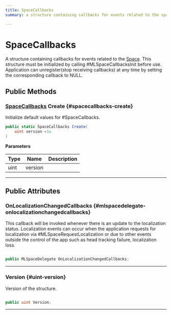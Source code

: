```yaml
---
title: SpaceCallbacks
summary: a structure containing callbacks for events related to the space. this structure must be initialized by calling #mlspacecallbacksinit before use. application can unregisterstop receiving callbacks at any time by setting the corresponding callback to null. 

---
```


# SpaceCallbacks




A structure containing callbacks for events related to the [Space](/unity-api/api/UnityEngine.XR.MagicLeap/MLSpace/UnityEngine.XR.MagicLeap.MLSpace.Space.md). This structure must be initialized by calling #MLSpaceCallbacksInit before use. Application can unregister(stop receiving callbacks) at any time by setting the corresponding callback to NULL.   





## Public Methods

### [SpaceCallbacks](/unity-api/api/UnityEngine.XR.MagicLeap/MLSpace/UnityEngine.XR.MagicLeap.MLSpace.SpaceCallbacks.md) Create {#spacecallbacks-create}

Initialize default values for #SpaceCallbacks. 

```csharp
public static SpaceCallbacks Create(
    uint version =1u
)
```


**Parameters**

| Type | Name  | Description  | 
|--|--|--|
| uint |version||






-----------

## Public Attributes

### OnLocalizationChangedCallbacks {#mlspacedelegate-onlocalizationchangedcallbacks}

This callback will be invoked whenever there is an update to the localization status. Localization events can occur when the application requests for localization via #MLSpaceRequestLocalization or due to other events outside the control of the app such as head tracking failure, localization loss. 

```csharp

public MLSpaceDelegate OnLocalizationChangedCallbacks;

```






-----------

### Version {#uint-version}

Version of the structure. 

```csharp

public uint Version;

```






-----------

